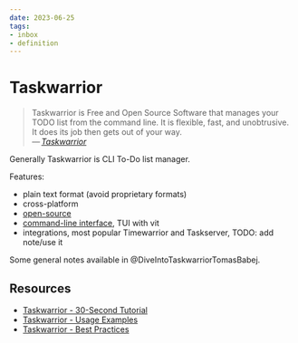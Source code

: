 ```yaml
---
date: 2023-06-25
tags:
- inbox
- definition
---
```


# Taskwarrior

> Taskwarrior is Free and Open Source Software that manages your TODO list from
> the command line. It is flexible, fast, and unobtrusive. It does its job then
> gets out of your way.\
> —&thinsp;<cite>[Taskwarrior](https://taskwarrior.org/)</cite>

Generally Taskwarrior is CLI To-Do list manager.

Features:

- plain text format (avoid proprietary formats)
- cross-platform
- [open-source](./open-source.md)
- [command-line interface](./command-line%20interface.md), TUI with vit
- integrations, most popular Timewarrior and Taskserver, TODO: add note/use it

Some general notes available in @DiveIntoTaskwarriorTomasBabej.

## Resources


- [Taskwarrior - 30-Second Tutorial](https://taskwarrior.org/docs/30second.html)
- [Taskwarrior - Usage Examples](https://taskwarrior.org/docs/examples/)
- [Taskwarrior - Best Practices](https://taskwarrior.org/docs/best-practices/)